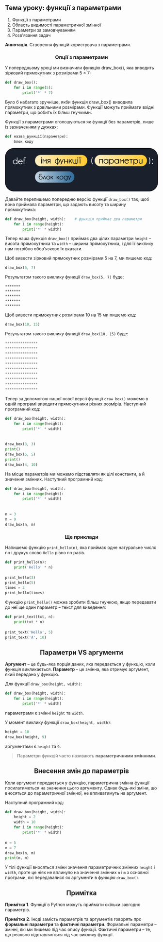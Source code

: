 ## Тема уроку: функції з параметрами

1. Функції з параметрами
2. Область видимості параметричної змінної
3. Параметри за замовчуванням
4. Розв'язання задач

**Аннотація**. Створення функцій користувача з параметрами.

<h3 align="center"><b>Опції з параметрами</b></h3>

У попередньому уроці ми визначили функцію draw_box(), яка виводить зірковий прямокутник з розмірами 5 × 7:

```python
def draw_box():
    for i in range(5):
        print('*' * 7)
```

Було б набагато зручніше, якби функція draw_box() виводила прямокутник з довільними розмірами. Функції можуть приймати вхідні параметри, що робить їх більш гнучкими.

Функції з параметрами оголошуються як функції без параметрів, лише із зазначенням у дужках:

```python
def назва_функції(параметри):
    блок коду
```

<div align="center"><img src="https://raw.githubusercontent.com/steamcentre/python_book/main/img/13.png" width="600"></div>

Давайте перепишемо попередню версію функції `draw_box()` так, щоб вона приймала параметри, що задають висоту та ширину прямокутника:

```python
def draw_box(height, width):    # функція приймає два параметри
    for i in range(height):
        print('*' * width)
```

Тепер наша функція `draw_box()` приймає два цілих параметри `height` – висота прямокутника та `width` – ширина прямокутника, і для її виклику нам потрібно обов'язково їх вказати.

Щоб вивести зірковий прямокутник розмірами 5 на 7, ми пишемо код:

```python
draw_box(5, 7)
```

Результатом такого виклику функції `draw_box(5, 7)` буде:

```pyton
*******
*******
*******
*******
*******
```

Щоб вивести прямокутник розмірами 10 на 15 ми пишемо код:

```python
draw_box(10, 15)
```

Результатом такого виклику функції `draw_box(10, 15)` буде:

```python
***************
***************
***************
***************
***************
***************
***************
***************
***************
***************
```

Тепер за допомогою нашої нової версії функції `draw_box()` можемо в одній програмі виводити прямокутники різних розмірів. Наступний програмний код:
```python
def draw_box(height, width):
    for i in range(height):
        print('*' * width)


draw_box(3, 3)
print()
draw_box(5, 5)
print()
draw_box(4, 10)

```
На місце параметрів ми можемо підставляти як цілі константи, а й значення змінних. Наступний програмний код:
```python
def draw_box(height, width):
    for i in range(height):
        print('*' * width)


n = 3
m = 9
draw_box(n, m)

```
<h3 align="center"><b>Ще приклади</b></h3>

Напишемо функцію `print_hello(n)`, яка приймає одне натуральне число nn і друкує слово `Hello` рівно nn разів.


```python
def print_hello(n):
    print('Hello' * n)

print_hello(3)
print_hello(5)
times = 2
print_hello(times)

```
Функцію `print_hello()` можна зробити більш гнучкою, якщо передавати до неї ще один параметр – текст для виведення:
```python
def print_text(txt, n):
    print(txt * n)

print_text('Hello', 5)
print_text('A', 10)

```
<h2 align="center"><b>Параметри VS аргументи</b></h2>

**Аргумент** – це будь-яка порція даних, яка передається у функцію, коли функція викликається. **Параметр** – це змінна, яка отримує аргумент, який передано у функцію.

Для функції `draw_box(height, width)`:

```python
def draw_box(height, width):
    for i in range(height):
        print('*' * width)
```

параметрами є змінні `height` та `width`.

У момент виклику функції `draw_box(height, width)`:

```python
height = 10
draw_box(height, 9)
```

аргументами є `height` та `9`.

> Параметри функцій часто називають **параметричними змінними**.

<h2 align="center"><b>Внесення змін до параметрів</b></h2>

Коли аргумент передається у функцію, параметрична змінна функції посилатиметься на значення цього аргументу. Однак будь-які зміни, що вносяться до параметричної змінної, не впливатимуть на аргумент.

Наступний програмний код:
```python
def draw_box(height, width):
    height = 2
    width = 10
    for i in range(height):
        print('*' * width)

n = 5
m = 7
draw_box(n, m)
print(n, m)

```
У тілі функції вносяться зміни значення параметричних змінних `height` і `width`, проте це ніяк не вплинуло на значення змінних `n` і `m` з основної програми, які передавалися як аргументи в функцію `draw_box()`.

<h2 align="center"><b>Примітка</b></h2>

**Примітка 1**. Функції в Python можуть приймати скільки завгодно параметрів.

**Примітка 2**. Іноді замість параметрів та аргументів говорять про **формальні параметри** та **фактичні параметри**. Формальні параметри – змінні, які ми пишемо під час опису функції. Фактичні параметри – те, що реально підставляється під час виклику функції.
